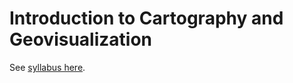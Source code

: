 # Introduction to Cartography and Geovisualization

See [syllabus here](https://docs.google.com/document/d/1JEZwsomdGGApRqSMJYum3bMh5ESU5H12/edit).
